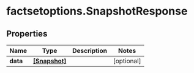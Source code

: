# factsetoptions.SnapshotResponse

## Properties

Name | Type | Description | Notes
------------ | ------------- | ------------- | -------------
**data** | [**[Snapshot]**](Snapshot.md) |  | [optional] 


